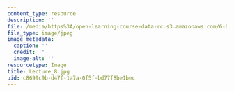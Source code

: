 ```yaml
---
content_type: resource
description: ''
file: /media/https%3A/open-learning-course-data-rc.s3.amazonaws.com/6-041sc-probabilistic-systems-analysis-and-applied-probability-fall-2013/c8699c9bd47f1a7a0f5fbd77f8be1bec_Lecture_8.jpg
file_type: image/jpeg
image_metadata:
  caption: ''
  credit: ''
  image-alt: ''
resourcetype: Image
title: Lecture_8.jpg
uid: c8699c9b-d47f-1a7a-0f5f-bd77f8be1bec
---
```

